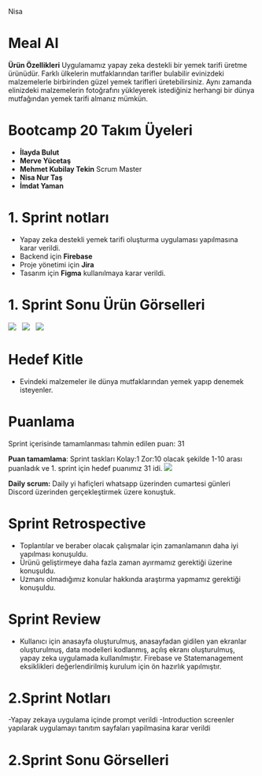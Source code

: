 Nisa

# Meal AI
**Ürün Özellikleri**
Uygulamamız yapay zeka destekli bir yemek tarifi üretme ürünüdür. Farklı ülkelerin mutfaklarından tarifler bulabilir evinizdeki malzemelerle birbirinden güzel yemek tarifleri üretebilirsiniz. Aynı zamanda elinizdeki malzemelerin fotoğrafını yükleyerek istediğiniz herhangi bir dünya mutfağından yemek tarifi almanız mümkün.

# Bootcamp 20 Takım Üyeleri

- **İlayda Bulut**
- **Merve Yücetaş**
- **Mehmet Kubilay Tekin** Scrum Master
- **Nisa Nur Taş**
- **İmdat Yaman**

# 1. Sprint notları
- Yapay zeka destekli yemek tarifi oluşturma uygulaması yapılmasına karar verildi.
- Backend için **Firebase**
- Proje yönetimi için **Jira**
- Tasarım için **Figma** kullanılmaya karar verildi.

# 1. Sprint Sonu Ürün Görselleri 

<img src="https://r.resimlink.com/GVo2e.jpeg">&nbsp;&nbsp;
<img src="https://r.resimlink.com/p4W6AhusCQ.jpeg">&nbsp;&nbsp;
<img src="https://r.resimlink.com/ZnpQOr.jpeg">&nbsp;&nbsp;


# Hedef Kitle
- Evindeki malzemeler ile dünya mutfaklarından yemek yapıp denemek isteyenler.

# Puanlama
Sprint içerisinde tamamlanması tahmin edilen puan: 31

**Puan tamamlama**: Sprint taskları Kolay:1 Zor:10 olacak şekilde 1-10 arası puanladık ve 1. sprint için hedef puanımız 31 idi.
<img src="https://r.resimlink.com/GJfTUw.jpeg">&nbsp;&nbsp;

**Daily scrum:** Daily yi hafiçleri whatsapp üzerinden cumartesi günleri Discord üzerinden gerçekleştirmek üzere konuştuk.

# Sprint Retrospective
- Toplantılar ve beraber olacak çalışmalar için zamanlamanın daha iyi yapılması konuşuldu.
- Ürünü geliştirmeye daha fazla zaman ayırmamız gerektiği üzerine konuşuldu.
- Uzmanı olmadığımız konular hakkında araştırma yapmamız gerektiği konuşuldu.

  
# Sprint Review
- Kullanıcı için anasayfa oluşturulmuş, anasayfadan gidilen yan ekranlar oluşturulmuş, data modelleri kodlanmış, açılış ekranı oluşturulmuş, yapay zeka uygulamada kullanılmıştır. Firebase ve Statemanagement eksiklikleri değerlendirilmiş kurulum için ön hazırlık yapılmıştır.

# 2.Sprint Notları 
-Yapay zekaya uygulama içinde prompt verildi 
-Introduction screenler yapılarak uygulamayı tanıtım sayfaları yapilmasina karar verildi 

# 2.Sprint Sonu Görselleri

